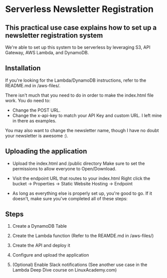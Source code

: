 Serverless Newsletter Registration
===================

This practical use case explains how to set up a newsletter registration system
----------------------------------------

We're able to set up this system to be serverless by leveraging S3, API Gateway, AWS Lambda, and DynamoDB.

## Installation

If you're looking for the Lambda/DynamoDB instructions, refer to the README.md in /aws-files/.

There isn't much that you need to do in order to make the index.html file work. You do need to:

* Change the POST URL.
* Change the x-api-key to match your API Key and custom URL. 
I left mine in there as examples.

You may also want to change the newsletter name, though I have no doubt your newsletter is awesome :).

## Uploading the application

* Upload the index.html and /public directory
Make sure to set the permissions to allow everyone to Open/Download.

* Visit the endpoint URL that routes to your index.html
Right click the bucket -> Properties -> Static Website Hosting -> Endpoint

* As long as everything else is properly set up, you're good to go. If it doesn't, make sure you've completed all of these steps:

## Steps

1. Create a DynamoDB Table

2. Create the Lambda function (Refer to the REAMDE.md in /aws-files/)

3. Create the API and deploy it

4. Configure and upload the application

5. (Optional) Enable Slack notifications (See another use case in the Lambda Deep Dive course on LinuxAcademy.com)